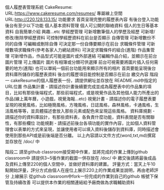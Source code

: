 個人履歷表管理系統
CakeResume:
URL:https://www.cakeresume.com/resumes/
專屬線上空間
URL:http://220.128.133.15/
功能要求
首頁呈現完整的履歷表內容
有後台登入功能
後台有至少以下功能
個人基本資料管理
個人可公開的聯絡資料
個人的生日等基本資料
自我簡單介紹
興趣...etc
學經歷管理
可新增數筆個人的學歷及經歷
可新增/修改/刪除學經歷資料
可控制學經歷資料在前台是否顯示
自傳管理
可新增數份不同的自傳
可編輯或刪除自傳
可決定那一份自傳要顯示在前台
求職條件管理
可新增數項求職條件(參考各家人力網站資料)
可決定求職條件的組合(進階)
作品集管理
可新增作品，作品型式可能是圖片或外部連結
可編輯作品介紹，並顯示在前台
圖片管理
可上傳圖片
圖片有相簿或分類可供選擇
前台可視需要將圖片插入任何需要的地方(進階)
也可以單純一個前台功能用來顯示所有的相片
首頁要能呈現後台資料庫所儲存的履歷表資料
後台的履歷項目能控制是否顯示在前台
繳交內容
階段一
cakeResume的個人履歷表一份，請提供網址並存放在 README.md中指定的URL位置
作品集計畫 - 請描述你計畫後續要完成並成為履歷表中的作品集的項目，比如有那些後端程式，那些前端程式，或是視覺作品及其他個人能力所產出的作品(線上萬年曆，小遊戲，視覺海報...etc)
視覺計畫 - 請描述你的電子履歷表要呈現的視覺風格，比如極簡風格，方塊風格，日誌風格，森林風格，卡通風格，生活風格等等，並具體描述會放入那些元素或配色來呈現這些風格。
資料庫規劃 - 請描述你的資料庫設計，有那些資料表，各負責什麼功能，資料表間是否有關聯性，有那些欄位
功能規劃 - 請描述前後台各項功能的實作內容，比如個人資料管理會以表單的方式來呈現，並讓使用者可以填入資料後儲存到資料庫，同時描述會使用到那些API或是前後端是否分離。
以上內容請以文件方式(word,txt,md)撰寫並存放在 /doc/ 中

階段二
請至github classroom接受期中作業，並將完成的作業上傳到github classroom中
請提供3~5張作業的截圖一併存放在 /doc/ 中
繳交後請將最後成品及資料上傳至220的個人空間中，並做好資料庫的建置。
評量方式：當天上午10點開始評量，評分方式由個人在座位上展示220上的作業成果並說明，再由老師評分
上線展示
從github classroom中fork一份完成的作業到自己的github 帳號下保管及持續改善
可以提供本作業的相關連結給予廠商做為求職輔助資料
